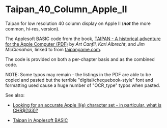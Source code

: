 # Taipan_40_Column_Apple_II
Taipan for low resolution 40 column display on Apple II (***not*** the more common, hi-res, version).

The Applesoft BASIC code from the book,  [TAIPAN - A historical adventure for the Apple Computer (PDF)][1] by *Art Canfil*, *Karl Albrecht*, and *Jim McClenahan*, linked to from [taipangame.com][2].

The code is provided on both a per-chapter basis and as the combined code. 

NOTE: Some typos may remain - the listings in the PDF are able to be copied and pasted but the terrible "digital/chequebook-style" font and formatting used cause a huge number of "OCR_type" typos when pasted.

See also:
- [Looking for an accurate Apple II(e) character set - in particular, what is CHR$(133)?][3]
- [Taipan in Applesoft BASIC][4]



  [1]: https://taipangame.com/pdf/TaipanAHistoricalAdventureForTheAppleComputerAppleIIEdition.pdf
  [2]: https://taipangame.com/
  [3]: https://retrocomputing.stackexchange.com/q/28127/202
  [4]: https://gr33nonline.wordpress.com/2023/11/26/taipan-in-applesoft-basic/
